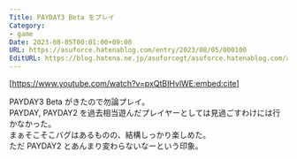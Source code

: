 ```yaml
---
Title: PAYDAY3 Beta をプレイ
Category:
- game
Date: 2023-08-05T00:01:00+09:00
URL: https://asuforce.hatenablog.com/entry/2023/08/05/000100
EditURL: https://blog.hatena.ne.jp/asuforcegt/asuforce.hatenablog.com/atom/entry/820878482955431828
---
```


[https://www.youtube.com/watch?v=pxQtBIHvlWE:embed:cite]

PAYDAY3 Beta がきたので勿論プレイ。  
PAYDAY, PAYDAY2 を過去相当遊んだプレイヤーとしては見過ごすわけには行かなかった。  
まぁそこそこバグはあるものの、結構しっかり楽しめた。  
ただ PAYDAY2 とあんまり変わらないなーという印象。  
